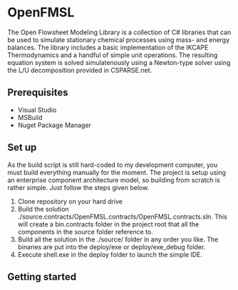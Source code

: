 # OpenFMSL
The Open Flowsheet Modeling Library is a collection of C# libraries that can be used to simulate stationary chemical processes using mass- and energy balances. The library includes a basic implementation of the IKCAPE Thermodynamics and a handful of simple unit operations. The resulting equation system is solved simulatenously using a Newton-type solver using the L/U decomposition provided in CSPARSE.net.

## Prerequisites
* Visual Studio
* MSBuild
* Nuget Package Manager

## Set up
As the build script is still hard-coded to my development computer, you must build everything manually for the moment. The project is setup using an enterprise component architecture model, so building from scratch is rather simple. Just follow the steps given below.

1. Clone repository on your hard drive
2. Build the solution ./source.contracts/OpenFMSL.contracts/OpenFMSL.contracts.sln. This will create a bin.contracts folder in the project root that all the components in the source folder reference to.
3. Build all the solution in the ./source/ folder in any order you like. The binaries are put into the deploy/exe or deploy/exe_debug folder.
4. Execute shell.exe in the deploy folder to launch the simple IDE.
   
## Getting started
